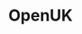 ---
description: The UK industry body and advocacy group for Open Technology, being open
  source software, open hardware and open data. All of our activities sit in 3 pillars,
  Community, Legal and Policy and Learning.
layout: stand
logo: stands/openuk/logo.png
new_this_year: "We hosted our first OpenUK Awards in 2020, with 85 entries and 6 amazing\
  \ winners, promoting UK leadership in open technology\r\nhttps://openuk.uk/awards/\r\
  \nOur Learning team developed the OpenUK Kids course, camp and competition with\
  \ the support of Double Grammy Award winning singer Imogen Heap.\r\nopenuk.uk/openkidscamp\r\
  \nOpenUK's legal and policy team submitted an amicus brief in Google v Oracle, supporting\
  \ open source and being the only non US organisation to do so, we were recognised\
  \ by OSOR as the UK actor in Open Source and supported their Country Intelligence\
  \ report for the UK https://joinup.ec.europa.eu/sites/default/files/inline-files/OSS%20Country%20Intelligence%20Factsheet_UK_0.pdf\r\
  \nWe responded to EU and UK legislation consultations\r\nWe featured across the\
  \ technology press influencing adoption of Open and making the UK a better place\
  \ to do open on and in\r\nWe launched our Supporter offering, giving community the\
  \ ability to elect our Board in the future\r\nhttps://openuk.uk/become-a-supporter/\r\
  \nWe have launched our first cohort of Community Ambassadors in January 2021\r\n\
  https://openuk.uk/ambassadors\r\nWe started 2021 by recognising 100 UK Influencers\
  \ in Open technology\r\nhttps://openuk.uk/2021HonoursList"
showcase: "OpenUK is a unique organisation and advocacy group for Open\r\nWhilst working\
  \ to develop UK leadership in Open Technology\r\n- the 3 opens, open source software,\
  \ open hardware and open data\r\nIt promotes global collaboration and working with\
  \ our colleagues outside of the UK\r\nOur projects sit under 3 pillars\r\n- Community\r\
  \n- Legal and Policy\r\n- Learning\r\nLearn more about our awards, kids course,\
  \ camp and competition and policy activities and much much more\r\nJoin us, sponsor\
  \ us and participate in our activities for free"
themes:
- Community advocacy
title: OpenUK
website: https://openuk.uk
---